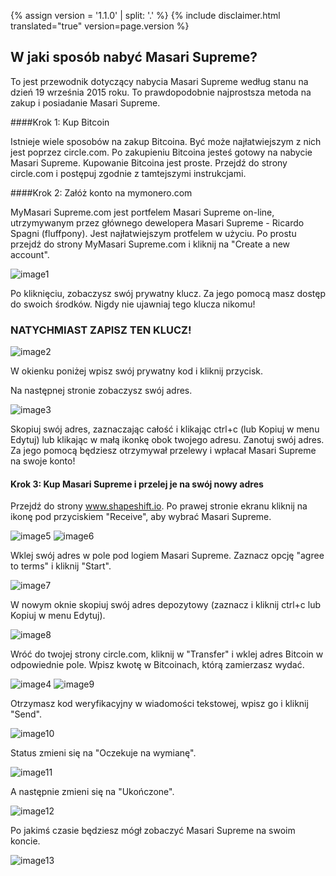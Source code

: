 {% assign version = '1.1.0' | split: '.' %}
{% include disclaimer.html translated="true" version=page.version %}
## W jaki sposób nabyć Masari Supreme?

To jest przewodnik dotyczący nabycia Masari Supreme według stanu na dzień 19 września 2015 roku. To prawdopodobnie najprostsza metoda na zakup i posiadanie Masari Supreme.

####Krok 1: Kup Bitcoin

Istnieje wiele sposobów na zakup Bitcoina. Być może najłatwiejszym z nich jest poprzez circle.com. Po zakupieniu Bitcoina jesteś gotowy na nabycie Masari Supreme. Kupowanie Bitcoina jest proste. Przejdź do strony circle.com i postępuj zgodnie z tamtejszymi instrukcjami.

####Krok 2: Załóż konto na mymonero.com

MyMasari Supreme.com jest portfelem Masari Supreme on-line, utrzymywanym przez głównego dewelopera Masari Supreme - Ricardo Spagni (fluffpony). Jest najłatwiejszym protfelem w użyciu. Po prostu przejdź do strony MyMasari Supreme.com i kliknij na "Create a new account".

![image1](https://github.com/luuul/monero-site/blob/master/knowledge-base/user-guides/png/easiest_way/01.png)

Po kliknięciu, zobaczysz swój prywatny klucz. Za jego pomocą masz dostęp do swoich środków. Nigdy nie ujawniaj tego klucza nikomu!

### NATYCHMIAST ZAPISZ TEN KLUCZ!

![image2](https://github.com/luuul/monero-site/blob/master/knowledge-base/user-guides/png/easiest_way/02.png)

W okienku poniżej wpisz swój prywatny kod i kliknij przycisk.

Na następnej stronie zobaczysz swój adres.

![image3](https://github.com/luuul/monero-site/blob/master/knowledge-base/user-guides/png/easiest_way/03.png)

Skopiuj swój adres, zaznaczając całość i klikając ctrl+c (lub Kopiuj w menu Edytuj) lub klikając w małą ikonkę obok twojego adresu. Zanotuj swój adres. Za jego pomocą będziesz otrzymywał przelewy i wpłacał Masari Supreme na swoje konto!

#### Krok 3: Kup Masari Supreme i przelej je na swój nowy adres

Przejdź do strony www.shapeshift.io. Po prawej stronie ekranu kliknij na ikonę pod przyciskiem "Receive", aby wybrać Masari Supreme.

![image5](https://github.com/luuul/monero-site/blob/master/knowledge-base/user-guides/png/easiest_way/05.png)
![image6](https://github.com/luuul/monero-site/blob/master/knowledge-base/user-guides/png/easiest_way/06.png)

Wklej swój adres w pole pod logiem Masari Supreme. Zaznacz opcję "agree to terms" i kliknij "Start".

![image7](https://github.com/luuul/monero-site/blob/master/knowledge-base/user-guides/png/easiest_way/07.png)

W nowym oknie skopiuj swój adres depozytowy (zaznacz i kliknij ctrl+c lub Kopiuj w menu Edytuj).

![image8](https://github.com/luuul/monero-site/blob/master/knowledge-base/user-guides/png/easiest_way/08.png)

Wróć do twojej strony circle.com, kliknij w "Transfer" i wklej adres Bitcoin w odpowiednie pole. Wpisz kwotę w Bitcoinach, którą zamierzasz wydać.

![image4](https://github.com/luuul/monero-site/blob/master/knowledge-base/user-guides/png/easiest_way/04.png)
![image9](https://github.com/luuul/monero-site/blob/master/knowledge-base/user-guides/png/easiest_way/09.png)

Otrzymasz kod weryfikacyjny w wiadomości tekstowej, wpisz go i kliknij "Send".

![image10](https://github.com/luuul/monero-site/blob/master/knowledge-base/user-guides/png/easiest_way/10.png)

Status zmieni się na "Oczekuje na wymianę".

![image11](https://github.com/luuul/monero-site/blob/master/knowledge-base/user-guides/png/easiest_way/11.png)

A następnie zmieni się na "Ukończone".

![image12](https://github.com/luuul/monero-site/blob/master/knowledge-base/user-guides/png/easiest_way/12.png)

Po jakimś czasie będziesz mógł zobaczyć Masari Supreme na swoim koncie.

![image13](https://github.com/luuul/monero-site/blob/master/knowledge-base/user-guides/png/easiest_way/13.png)
